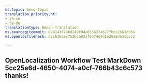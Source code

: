 ```yaml
---
ms.topic: hero-topic
translation.priority.ht:
- zh-cn
- de-de
translationtype: Human Translation
ms.sourcegitcommit: 8741437746d249f04a855637a627fbbc2661db54
ms.openlocfilehash: d2c636cec752bcb92af0374d9d1e28e8de3cbcc2

---
```

## OpenLocalization Workflow Test MarkDown 5cc25e6d-4650-4074-a0cf-766b43c6c573 thanks!



<!--HONumber=Jul16_HO4-->


